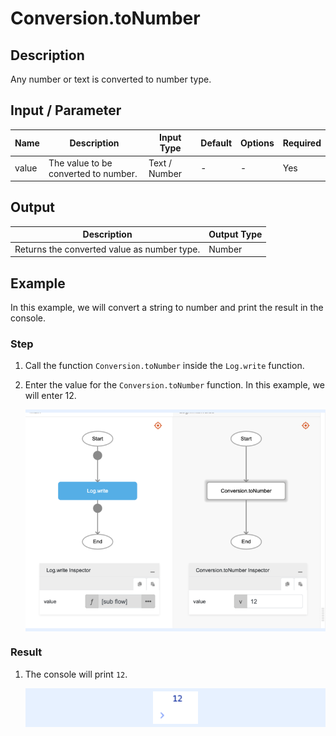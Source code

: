 # Conversion.toNumber

## Description

Any number or text is converted to number type.

## Input / Parameter

| Name | Description | Input Type | Default | Options | Required |
| ------ | ------ | ------ | ------ | ------ | ------ |
| value | The value to be converted to number. | Text / Number | - | - | Yes |

## Output

| Description | Output Type |
| ------ | ------ |
| Returns the converted value as number type. | Number |

## Example

In this example, we will convert a string to number and print the result in the console.

### Step

1. Call the function `Conversion.toNumber` inside the `Log.write` function.
2. Enter the value for the `Conversion.toNumber` function. In this example, we will enter 12.

    <div style="display:flex; align-items:center; justify-content:center; background-color: #E7F1FF;">
        <img src="./toNumber-step-1.png"
        style="width: 100%; padding: 5px;"/>
    </div>

### Result

1. The console will print `12`.

    <div style="display:flex; align-items:center; justify-content:center; background-color: #E7F1FF;">
        <img src="./toNumber-result-1.png"
        style="width: 15%; padding: 5px;"/>
    </div>

